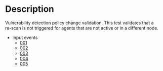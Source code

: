 # Description

Vulnerability detection policy change validation.
This test validates that a re-scan is not triggered for agents that are not active or in a different node.

- Input events
    - [001](args_001.json)
    - [002](args_002.json)
    - [003](args_003.json)
    - [004](args_004.json)
    - [005](args_005.json)

